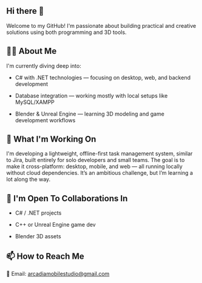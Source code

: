 ## Hi there 👋

Welcome to my GitHub! I'm passionate about building practical and creative solutions using both programming and 3D tools.

## 👨‍💻 About Me
I'm currently diving deep into:

- C# with .NET technologies — focusing on desktop, web, and backend development

- Database integration — working mostly with local setups like MySQL/XAMPP

- Blender & Unreal Engine — learning 3D modeling and game development workflows

## 🚀 What I'm Working On

I'm developing a lightweight, offline-first task management system, similar to Jira, built entirely for solo developers and small teams. The goal is to make it cross-platform: desktop, mobile, and web — all running locally without cloud dependencies. It’s an ambitious challenge, but I’m learning a lot along the way.

## 🤝 I'm Open To Collaborations In

- C# / .NET projects

- C++ or Unreal Engine game dev

- Blender 3D assets

## 📫 How to Reach Me
📧 Email: arcadiamobilestudio@gmail.com
